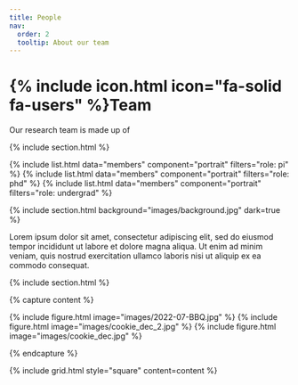 ```yaml
---
title: People
nav:
  order: 2
  tooltip: About our team
---
```


# {% include icon.html icon="fa-solid fa-users" %}Team

Our research team is made up of 

{% include section.html %}

{% include list.html data="members" component="portrait" filters="role: pi" %}
{% include list.html data="members" component="portrait" filters="role: phd" %}
{% include list.html data="members" component="portrait" filters="role: undergrad" %}

{% include section.html background="images/background.jpg" dark=true %}

Lorem ipsum dolor sit amet, consectetur adipiscing elit, sed do eiusmod tempor
incididunt ut labore et dolore magna aliqua. Ut enim ad minim veniam, quis
nostrud exercitation ullamco laboris nisi ut aliquip ex ea commodo consequat.

{% include section.html %}

{% capture content %}

  {% include figure.html image="images/2022-07-BBQ.jpg" %}
  {% include figure.html image="images/cookie_dec_2.jpg" %}
  {% include figure.html image="images/cookie_dec.jpg" %}
  
{% endcapture %}

{% include grid.html style="square" content=content %}
